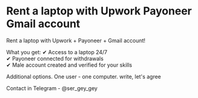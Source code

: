 # Rent a laptop with Upwork Payoneer Gmail account

Rent a laptop with Upwork + Payoneer + Gmail account!

What you get:  ✔ Access to a laptop 24/7  
✔ Payoneer connected for withdrawals  
✔ Male account created and verified for your skills  

Additional options. One user - one computer. write, let's agree

Contact in Telegram - @ser_gey_gey

